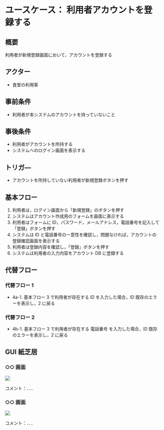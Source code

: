 # ユースケース： 利用者アカウントを登録する

## 概要

利用者が新規登録画面において，アカウントを登録する

## アクター

- 食堂の利用客

## 事前条件

- 利用者が本システムのアカウントを持っていないこと

## 事後条件

- 利用者がアカウントを所持する
- システムへのログイン画面を表示する

## トリガ―

- アカウントを所持していない利用者が新規登録ボタンを押す

## 基本フロー

1. 利用者は，ログイン画面から「新規登録」のボタンを押す
2. システムはアカウント作成用のフォームを画面に表示する
3. 利用者はフォームに ID，パスワード，メールアドレス，電話番号を記入して「登録」ボタンを押す
4. システムは ID と電話番号の一意性を確認し，問題なければ，アカウントの登録確認画面を表示する
5. 利用者は登録内容を確認し，「登録」ボタンを押す
6. システムは利用者の入力内容をアカウント DB に登録する

## 代替フロー

### 代替フロー 1

- 4a-1. 基本フロー 3 で利用者が存在する ID を入力した場合，ID 既存のエラーを表示し，2 に戻る

### 代替フロー 2

- 4b-1. 基本フロー 3 で利用者が存在する 電話番号 を入力した場合，ID 既存のエラーを表示し，2 に戻る

## GUI 紙芝居

### ○○ 画面

<img src="gamen1.png">

コメント：．．．

### ○○ 画面

<img src="gamen2.png">

コメント：．．．
